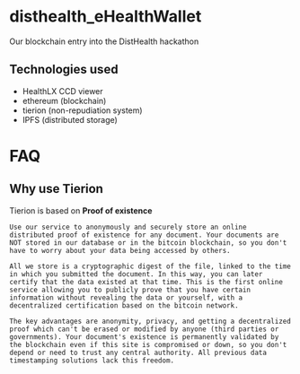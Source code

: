 # disthealth_eHealthWallet
Our blockchain entry into the DistHealth hackathon

## Technologies used

* HealthLX CCD viewer
* ethereum (blockchain)
* tierion (non-repudiation system)
* IPFS (distributed storage)


# FAQ

## Why use Tierion

Tierion is based on **Proof of existence**

```
Use our service to anonymously and securely store an online distributed proof of existence for any document. Your documents are NOT stored in our database or in the bitcoin blockchain, so you don't have to worry about your data being accessed by others.

All we store is a cryptographic digest of the file, linked to the time in which you submitted the document. In this way, you can later certify that the data existed at that time. This is the first online service allowing you to publicly prove that you have certain information without revealing the data or yourself, with a decentralized certification based on the bitcoin network.

The key advantages are anonymity, privacy, and getting a decentralized proof which can't be erased or modified by anyone (third parties or governments). Your document's existence is permanently validated by the blockchain even if this site is compromised or down, so you don't depend or need to trust any central authority. All previous data timestamping solutions lack this freedom.
```

